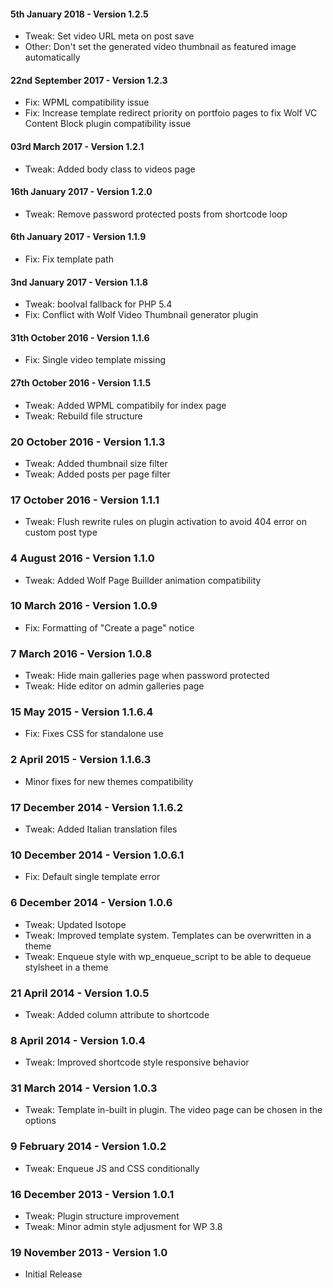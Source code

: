 #### 5th January 2018 - Version 1.2.5

* Tweak: Set video URL meta on post save
* Other: Don't set the generated video thumbnail as featured image automatically

#### 22nd September 2017 - Version 1.2.3

* Fix: WPML compatibility issue
* Fix: Increase template redirect priority on portfoio pages to fix Wolf VC Content Block plugin compatibility issue

#### 03rd March 2017 - Version 1.2.1

* Tweak: Added body class to videos page

#### 16th January 2017 - Version 1.2.0

* Tweak: Remove password protected posts from shortcode loop

#### 6th January 2017 - Version 1.1.9

* Fix: Fix template path

#### 3nd January 2017 - Version 1.1.8

* Tweak: boolval fallback for PHP 5.4
* Fix: Conflict with Wolf Video Thumbnail generator plugin

#### 31th October 2016 - Version 1.1.6

* Fix: Single video template missing

#### 27th October 2016 - Version 1.1.5

* Tweak: Added WPML compatibily for index page
* Tweak: Rebuild file structure

### 20 October 2016 - Version 1.1.3

* Tweak: Added thumbnail size filter
* Tweak: Added posts per page filter

### 17 October 2016 - Version 1.1.1

* Tweak: Flush rewrite rules on plugin activation to avoid 404 error on custom post type

### 4 August 2016 - Version 1.1.0

* Tweak: Added Wolf Page Buillder animation compatibility

### 10 March 2016 - Version 1.0.9

* Fix: Formatting of "Create a page" notice

### 7 March 2016 - Version 1.0.8

* Tweak: Hide main galleries page when password protected
* Tweak: Hide editor on admin galleries page

### 15 May 2015 - Version 1.1.6.4 

* Fix: Fixes CSS for standalone use

### 2 April 2015 - Version 1.1.6.3 

* Minor fixes for new themes compatibility

### 17 December 2014 - Version 1.1.6.2 

* Tweak: Added Italian translation files

### 10 December 2014 - Version 1.0.6.1 

* Fix: Default single template error

### 6 December 2014 - Version 1.0.6 

* Tweak: Updated Isotope
* Tweak: Improved template system. Templates can be overwritten in a theme
* Tweak: Enqueue style with wp_enqueue_script to be able to dequeue stylsheet in a theme

### 21 April 2014 - Version 1.0.5 

* Tweak: Added column attribute to shortcode 

### 8 April 2014 - Version 1.0.4 

* Tweak: Improved shortcode style responsive behavior
 
### 31 March 2014 - Version 1.0.3 

* Tweak: Template in-built in plugin. The video page can be chosen in the options
 
### 9 February 2014 - Version 1.0.2 

* Tweak: Enqueue JS and CSS conditionally
 
### 16 December 2013 - Version 1.0.1 

* Tweak: Plugin structure improvement
* Tweak: Minor admin style adjusment for WP 3.8
 
### 19 November 2013 - Version 1.0 

* Initial Release 
